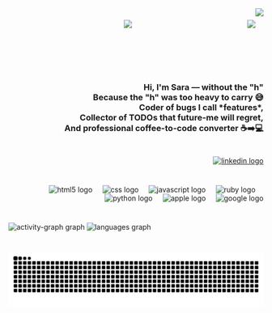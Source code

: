 <img align="right" height="100" src="https://media.tenor.com/FYsjyvi3C7kAAAAm/rupert-cat.webp"  />

###

<img align="right" height="100" src="https://media.tenor.com/wOSXqQeC7BIAAAAM/black-cat.gif"  />

###

<div align="center">
  <img height="100" src="https://media.tenor.com/48vAcnn-he4AAAAm/miso-cat.webp"  />
</div>

###

<br clear="both">

<h3 align="right">Hi, I'm Sara — without the "h"  <br>Because the "h" was too heavy to carry 😅  <br>Coder of bugs I call *features*,  <br>Collector of TODOs that future-me will regret,  <br>And professional coffee-to-code converter ☕➡️💻</h3>

###

<br clear="both">

<div align="right">
  <a href="https://www.linkedin.com/in/sara-maria/" target="_blank">
    <img src="https://raw.githubusercontent.com/maurodesouza/profile-readme-generator/master/src/assets/icons/social/linkedin/default.svg" width="52" height="40" alt="linkedin logo"  />
  </a>
</div>

###

<br clear="both">

<div align="right">
  <img src="https://cdn.jsdelivr.net/gh/devicons/devicon/icons/html5/html5-plain-wordmark.svg" height="40" alt="html5 logo"  />
  <img width="12" />
  <img src="https://cdn.jsdelivr.net/gh/devicons/devicon/icons/css3/css3-plain-wordmark.svg" height="40" alt="css logo"  />
  <img width="12" />
  <img src="https://cdn.jsdelivr.net/gh/devicons/devicon/icons/javascript/javascript-plain.svg" height="40" alt="javascript logo"  />
  <img width="12" />
  <img src="https://cdn.jsdelivr.net/gh/devicons/devicon/icons/ruby/ruby-plain-wordmark.svg" height="40" alt="ruby logo"  />
  <img width="12" />
  <img src="https://cdn.jsdelivr.net/gh/devicons/devicon/icons/python/python-original-wordmark.svg" height="40" alt="python logo"  />
  <img width="12" />
  <img src="https://cdn.jsdelivr.net/gh/devicons/devicon/icons/apple/apple-original.svg" height="40" alt="apple logo"  />
  <img width="12" />
  <img src="https://cdn.jsdelivr.net/gh/devicons/devicon/icons/google/google-original-wordmark.svg" height="40" alt="google logo"  />
</div>

###

<br clear="both">

<div align="left">
  <img src="https://github-readme-activity-graph.vercel.app/graph?username=tryingtocod&radius=16&theme=nightowl&area=true&order=5&hide_border=true" height="300" alt="activity-graph graph"  />
  <img src="https://github-readme-stats.vercel.app/api/top-langs?username=tryingtocod&locale=en&hide_title=true&layout=compact&card_width=320&langs_count=5&theme=nightowl&hide_border=true&order=2" height="150" alt="languages graph"  />
</div>

###

<br clear="both">

<img src="https://raw.githubusercontent.com/tryingtocod/tryingtocod/main/snake.svg" alt="Snake animation" />

###

